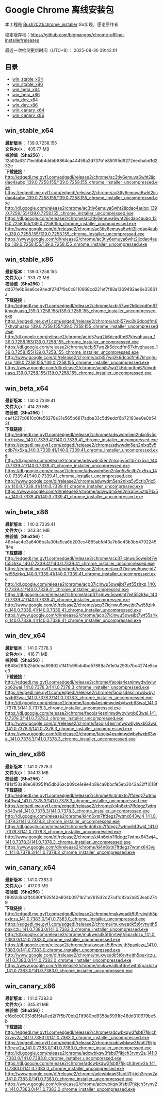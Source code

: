 # Google Chrome 离线安装包
本工程是 [Bush2021/chrome_installer](https://github.com/Bush2021/chrome_installer) Go实现，感谢原作者

稳定版存档：<https://github.com/bigmangos/chrome-offline-installer/releases>

最近一次检测更新时间（UTC+8）：
2025-08-30 09:42:01

## 目录
* [win_stable_x64](https://github.com/bigmangos/chrome-offline-installer?tab=readme-ov-file#win_stable_x64)
* [win_stable_x86](https://github.com/bigmangos/chrome-offline-installer?tab=readme-ov-file#win_stable_x86)
* [win_beta_x64](https://github.com/bigmangos/chrome-offline-installer?tab=readme-ov-file#win_beta_x64)
* [win_beta_x86](https://github.com/bigmangos/chrome-offline-installer?tab=readme-ov-file#win_beta_x86)
* [win_dev_x64](https://github.com/bigmangos/chrome-offline-installer?tab=readme-ov-file#win_dev_x64)
* [win_dev_x86](https://github.com/bigmangos/chrome-offline-installer?tab=readme-ov-file#win_dev_x86)
* [win_canary_x64](https://github.com/bigmangos/chrome-offline-installer?tab=readme-ov-file#win_canary_x64)
* [win_canary_x86](https://github.com/bigmangos/chrome-offline-installer?tab=readme-ov-file#win_canary_x86)

## win_stable_x64
**最新版本**： 139.0.7258.155  
**文件大小**： 405.77 MB  
**校验值（Sha256）**： 12a00a63171eddbb4ddbb6864ca44458a2d737b1e85095d9272eecbabd1d232e  
**下载链接**：
http://edgedl.me.gvt1.com/edgedl/release2/chrome/ac3tly6emuya6wht2jjcdao4aubq_139.0.7258.155/139.0.7258.155_chrome_installer_uncompressed.exe
https://edgedl.me.gvt1.com/edgedl/release2/chrome/ac3tly6emuya6wht2jjcdao4aubq_139.0.7258.155/139.0.7258.155_chrome_installer_uncompressed.exe
http://dl.google.com/release2/chrome/ac3tly6emuya6wht2jjcdao4aubq_139.0.7258.155/139.0.7258.155_chrome_installer_uncompressed.exe
https://dl.google.com/release2/chrome/ac3tly6emuya6wht2jjcdao4aubq_139.0.7258.155/139.0.7258.155_chrome_installer_uncompressed.exe
http://www.google.com/dl/release2/chrome/ac3tly6emuya6wht2jjcdao4aubq_139.0.7258.155/139.0.7258.155_chrome_installer_uncompressed.exe
https://www.google.com/dl/release2/chrome/ac3tly6emuya6wht2jjcdao4aubq_139.0.7258.155/139.0.7258.155_chrome_installer_uncompressed.exe
## win_stable_x86
**最新版本**： 139.0.7258.155  
**文件大小**： 333.72 MB  
**校验值（Sha256）**： dd67fe6b6ea6ce94edf27d7f9a0c8110668cd221ef7f88a1369492ae6e33661a  
**下载链接**：
http://edgedl.me.gvt1.com/edgedl/release2/chrome/acbj57wq2k6dcqdfm67khvqhuasq_139.0.7258.155/139.0.7258.155_chrome_installer_uncompressed.exe
https://edgedl.me.gvt1.com/edgedl/release2/chrome/acbj57wq2k6dcqdfm67khvqhuasq_139.0.7258.155/139.0.7258.155_chrome_installer_uncompressed.exe
http://dl.google.com/release2/chrome/acbj57wq2k6dcqdfm67khvqhuasq_139.0.7258.155/139.0.7258.155_chrome_installer_uncompressed.exe
https://dl.google.com/release2/chrome/acbj57wq2k6dcqdfm67khvqhuasq_139.0.7258.155/139.0.7258.155_chrome_installer_uncompressed.exe
http://www.google.com/dl/release2/chrome/acbj57wq2k6dcqdfm67khvqhuasq_139.0.7258.155/139.0.7258.155_chrome_installer_uncompressed.exe
https://www.google.com/dl/release2/chrome/acbj57wq2k6dcqdfm67khvqhuasq_139.0.7258.155/139.0.7258.155_chrome_installer_uncompressed.exe
## win_beta_x64
**最新版本**： 140.0.7339.41  
**文件大小**： 414.29 MB  
**校验值（Sha256）**： ca4f237c0810c0fe58278e31e565b6817adba33c5d9edcf6b72163ee0e0b543f  
**下载链接**：
http://edgedl.me.gvt1.com/edgedl/release2/chrome/adwwdm5en2nlxq5v5ctlb7rix5xa_140.0.7339.41/140.0.7339.41_chrome_installer_uncompressed.exe
https://edgedl.me.gvt1.com/edgedl/release2/chrome/adwwdm5en2nlxq5v5ctlb7rix5xa_140.0.7339.41/140.0.7339.41_chrome_installer_uncompressed.exe
http://dl.google.com/release2/chrome/adwwdm5en2nlxq5v5ctlb7rix5xa_140.0.7339.41/140.0.7339.41_chrome_installer_uncompressed.exe
https://dl.google.com/release2/chrome/adwwdm5en2nlxq5v5ctlb7rix5xa_140.0.7339.41/140.0.7339.41_chrome_installer_uncompressed.exe
http://www.google.com/dl/release2/chrome/adwwdm5en2nlxq5v5ctlb7rix5xa_140.0.7339.41/140.0.7339.41_chrome_installer_uncompressed.exe
https://www.google.com/dl/release2/chrome/adwwdm5en2nlxq5v5ctlb7rix5xa_140.0.7339.41/140.0.7339.41_chrome_installer_uncompressed.exe
## win_beta_x86
**最新版本**： 140.0.7339.41  
**文件大小**： 343.34 MB  
**校验值（Sha256）**： 48b4ae4e3a6406ba1a30fa5ea6b203ec4885abfd43a7b8c43b3bb47922451f4e  
**下载链接**：
http://edgedl.me.gvt1.com/edgedl/release2/chrome/acp37icjnwu5owejbt7wt55zlrkq_140.0.7339.41/140.0.7339.41_chrome_installer_uncompressed.exe
https://edgedl.me.gvt1.com/edgedl/release2/chrome/acp37icjnwu5owejbt7wt55zlrkq_140.0.7339.41/140.0.7339.41_chrome_installer_uncompressed.exe
http://dl.google.com/release2/chrome/acp37icjnwu5owejbt7wt55zlrkq_140.0.7339.41/140.0.7339.41_chrome_installer_uncompressed.exe
https://dl.google.com/release2/chrome/acp37icjnwu5owejbt7wt55zlrkq_140.0.7339.41/140.0.7339.41_chrome_installer_uncompressed.exe
http://www.google.com/dl/release2/chrome/acp37icjnwu5owejbt7wt55zlrkq_140.0.7339.41/140.0.7339.41_chrome_installer_uncompressed.exe
https://www.google.com/dl/release2/chrome/acp37icjnwu5owejbt7wt55zlrkq_140.0.7339.41/140.0.7339.41_chrome_installer_uncompressed.exe
## win_dev_x64
**最新版本**： 141.0.7378.3  
**文件大小**： 416.71 MB  
**校验值（Sha256）**： 6848e26fb25b0dea69802c1f41fc95bb4bd57889a7e1e0a293b7bc4274e5cac3  
**下载链接**：
http://edgedl.me.gvt1.com/edgedl/release2/chrome/faoojs4esnimwdwbylwxb63wai_141.0.7378.3/141.0.7378.3_chrome_installer_uncompressed.exe
https://edgedl.me.gvt1.com/edgedl/release2/chrome/faoojs4esnimwdwbylwxb63wai_141.0.7378.3/141.0.7378.3_chrome_installer_uncompressed.exe
http://dl.google.com/release2/chrome/faoojs4esnimwdwbylwxb63wai_141.0.7378.3/141.0.7378.3_chrome_installer_uncompressed.exe
https://dl.google.com/release2/chrome/faoojs4esnimwdwbylwxb63wai_141.0.7378.3/141.0.7378.3_chrome_installer_uncompressed.exe
http://www.google.com/dl/release2/chrome/faoojs4esnimwdwbylwxb63wai_141.0.7378.3/141.0.7378.3_chrome_installer_uncompressed.exe
https://www.google.com/dl/release2/chrome/faoojs4esnimwdwbylwxb63wai_141.0.7378.3/141.0.7378.3_chrome_installer_uncompressed.exe
## win_dev_x86
**最新版本**： 141.0.7378.3  
**文件大小**： 344.13 MB  
**校验值（Sha256）**： f81af53a88e680951fe5db36acb09ce1e9e4b86ca8bbcfe5eb3042a32ff1018f  
**下载链接**：
http://edgedl.me.gvt1.com/edgedl/release2/chrome/ki4n6xtn7ffdegz7wtmx643wj4_141.0.7378.3/141.0.7378.3_chrome_installer_uncompressed.exe
https://edgedl.me.gvt1.com/edgedl/release2/chrome/ki4n6xtn7ffdegz7wtmx643wj4_141.0.7378.3/141.0.7378.3_chrome_installer_uncompressed.exe
http://dl.google.com/release2/chrome/ki4n6xtn7ffdegz7wtmx643wj4_141.0.7378.3/141.0.7378.3_chrome_installer_uncompressed.exe
https://dl.google.com/release2/chrome/ki4n6xtn7ffdegz7wtmx643wj4_141.0.7378.3/141.0.7378.3_chrome_installer_uncompressed.exe
http://www.google.com/dl/release2/chrome/ki4n6xtn7ffdegz7wtmx643wj4_141.0.7378.3/141.0.7378.3_chrome_installer_uncompressed.exe
https://www.google.com/dl/release2/chrome/ki4n6xtn7ffdegz7wtmx643wj4_141.0.7378.3/141.0.7378.3_chrome_installer_uncompressed.exe
## win_canary_x64
**最新版本**： 141.0.7383.0  
**文件大小**： 417.03 MB  
**校验值（Sha256）**： f8092d9a2ff4080ff928f42e804b0971b21e291832d27a4fd82a2b853eab2749  
**下载链接**：
http://edgedl.me.gvt1.com/edgedl/release2/chrome/mukweadk5t6rvtwjth5paxlczu_141.0.7383.0/141.0.7383.0_chrome_installer_uncompressed.exe
https://edgedl.me.gvt1.com/edgedl/release2/chrome/mukweadk5t6rvtwjth5paxlczu_141.0.7383.0/141.0.7383.0_chrome_installer_uncompressed.exe
http://dl.google.com/release2/chrome/mukweadk5t6rvtwjth5paxlczu_141.0.7383.0/141.0.7383.0_chrome_installer_uncompressed.exe
https://dl.google.com/release2/chrome/mukweadk5t6rvtwjth5paxlczu_141.0.7383.0/141.0.7383.0_chrome_installer_uncompressed.exe
http://www.google.com/dl/release2/chrome/mukweadk5t6rvtwjth5paxlczu_141.0.7383.0/141.0.7383.0_chrome_installer_uncompressed.exe
https://www.google.com/dl/release2/chrome/mukweadk5t6rvtwjth5paxlczu_141.0.7383.0/141.0.7383.0_chrome_installer_uncompressed.exe
## win_canary_x86
**最新版本**： 141.0.7383.0  
**文件大小**： 345.81 MB  
**校验值（Sha256）**： cf6c8c00051d8f5fa0ed2f7f5b70bb211f980bd9358a6991fc48dd310679be5b  
**下载链接**：
http://edgedl.me.gvt1.com/edgedl/release2/chrome/adcwbkqw3fsbtl7fjkjch3rvnv2a_141.0.7383.0/141.0.7383.0_chrome_installer_uncompressed.exe
https://edgedl.me.gvt1.com/edgedl/release2/chrome/adcwbkqw3fsbtl7fjkjch3rvnv2a_141.0.7383.0/141.0.7383.0_chrome_installer_uncompressed.exe
http://dl.google.com/release2/chrome/adcwbkqw3fsbtl7fjkjch3rvnv2a_141.0.7383.0/141.0.7383.0_chrome_installer_uncompressed.exe
https://dl.google.com/release2/chrome/adcwbkqw3fsbtl7fjkjch3rvnv2a_141.0.7383.0/141.0.7383.0_chrome_installer_uncompressed.exe
http://www.google.com/dl/release2/chrome/adcwbkqw3fsbtl7fjkjch3rvnv2a_141.0.7383.0/141.0.7383.0_chrome_installer_uncompressed.exe
https://www.google.com/dl/release2/chrome/adcwbkqw3fsbtl7fjkjch3rvnv2a_141.0.7383.0/141.0.7383.0_chrome_installer_uncompressed.exe
